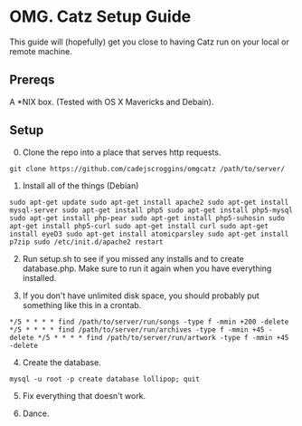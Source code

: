 OMG. Catz Setup Guide
=====================

This guide will (hopefully) get you close to having Catz run on your local or remote machine.

Prereqs
-------

A *NIX box. (Tested with OS X Mavericks and Debain).

Setup
-----

0. Clone the repo into a place that serves http requests.

`git clone https://github.com/cadejscroggins/omgcatz /path/to/server/`

1. Install all of the things (Debian)

`sudo apt-get update
sudo apt-get install apache2
sudo apt-get install mysql-server
sudo apt-get install php5
sudo apt-get install php5-mysql
sudo apt-get install php-pear
sudo apt-get install php5-suhosin
sudo apt-get install php5-curl
sudo apt-get install curl
sudo apt-get install eyeD3
sudo apt-get install atomicparsley
sudo apt-get install p7zip
sudo /etc/init.d/apache2 restart`

2. Run setup.sh to see if you missed any installs and to create database.php. Make sure to run it again when you have everything installed.

3. If you don't have unlimited disk space, you should probably put something like this in a crontab.

`*/5 * * * * find /path/to/server/run/songs -type f -mmin +200 -delete
*/5 * * * * find /path/to/server/run/archives -type f -mmin +45 -delete
*/5 * * * * find /path/to/server/run/artwork -type f -mmin +45 -delete`

4. Create the database.

`mysql -u root -p
create database lollipop;
quit`

5. Fix everything that doesn't work.

6. Dance.

